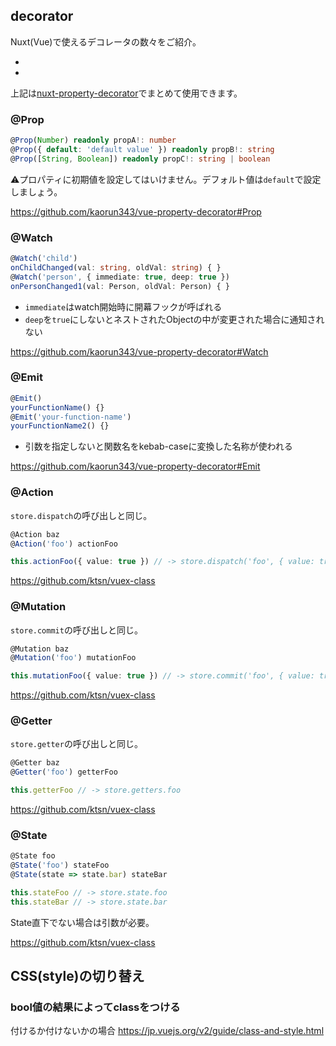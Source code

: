 decorator
---------

Nuxt(Vue)で使えるデコレータの数々をご紹介。

* [vue-property-decorator]: https://github.com/kaorun343/vue-property-decorator
* [vuex-class]: https://github.com/ktsn/vuex-class

上記は[nuxt-property-decorator](https://github.com/nuxt-community/nuxt-property-decorator)でまとめて使用できます。


### @Prop

```ts
@Prop(Number) readonly propA!: number
@Prop({ default: 'default value' }) readonly propB!: string
@Prop([String, Boolean]) readonly propC!: string | boolean
```

⚠️プロパティに初期値を設定してはいけません。デフォルト値は`default`で設定しましょう。

https://github.com/kaorun343/vue-property-decorator#Prop


### @Watch

```ts
@Watch('child')
onChildChanged(val: string, oldVal: string) { }
@Watch('person', { immediate: true, deep: true })
onPersonChanged1(val: Person, oldVal: Person) { }
```

* `immediate`はwatch開始時に開幕フックが呼ばれる
* `deep`を`true`にしないとネストされたObjectの中が変更された場合に通知されない

https://github.com/kaorun343/vue-property-decorator#Watch


### @Emit

```ts
@Emit()
yourFunctionName() {}
@Emit('your-function-name')
yourFunctionName2() {}
```

* 引数を指定しないと関数名をkebab-caseに変換した名称が使われる

https://github.com/kaorun343/vue-property-decorator#Emit


### @Action

`store.dispatch`の呼び出しと同じ。

```ts
@Action baz
@Action('foo') actionFoo

this.actionFoo({ value: true }) // -> store.dispatch('foo', { value: true })
```

https://github.com/ktsn/vuex-class


### @Mutation

`store.commit`の呼び出しと同じ。

```ts
@Mutation baz
@Mutation('foo') mutationFoo

this.mutationFoo({ value: true }) // -> store.commit('foo', { value: true })
```

https://github.com/ktsn/vuex-class


### @Getter

`store.getter`の呼び出しと同じ。

```ts
@Getter baz
@Getter('foo') getterFoo

this.getterFoo // -> store.getters.foo
```

https://github.com/ktsn/vuex-class


### @State

```ts
@State foo
@State('foo') stateFoo
@State(state => state.bar) stateBar

this.stateFoo // -> store.state.foo
this.stateBar // -> store.state.bar
```

State直下でない場合は引数が必要。

https://github.com/ktsn/vuex-class


CSS(style)の切り替え
--------------------

### bool値の結果によってclassをつける

付けるか付けないかの場合
https://jp.vuejs.org/v2/guide/class-and-style.html
